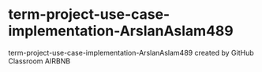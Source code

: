 # term-project-use-case-implementation-ArslanAslam489
term-project-use-case-implementation-ArslanAslam489 created by GitHub Classroom
AIRBNB
